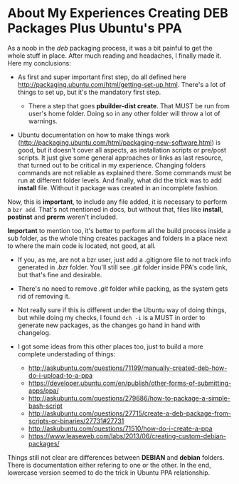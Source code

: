 About My Experiences Creating DEB Packages Plus Ubuntu's PPA
============================================================

As a noob in the *deb* packaging process, it was a bit painful to get the whole stuff
in place. After much reading and headaches, I finally made it. Here my conclusions:

- As first and super important first step, do all defined here <http://packaging.ubuntu.com/html/getting-set-up.html>.
There's a lot of things to set up, but it's the mandatory first step.

  - There a step that goes **pbuilder-dist <release> create**. That MUST be run from user's home folder. Doing so in any other folder will throw a lot of warnings.


- Ubuntu documentation on how to make things work \(<http://packaging.ubuntu.com/html/packaging-new-software.html>\)
is good, but it doesn't cover all aspects, as installation scripts or pre/post
scripts. It just give some general approaches or links as last resource, that turned
out to be critical in my experience.
Changing folders commands are not reliable as explained there. Some commands must be
run at different folder levels.
And finally, what did the trick was to add **install** file. Without it package
was created in an incomplete fashion.

Now, this is **important**, to include any file added, it is necessary to perform a `bzr add`.
That's not mentioned in docs, but without that, files like **install**, **postinst** and
**prerm** weren't included.

**Important** to mention too, it's better to perform all the build process inside a
sub folder, as the whole thing creates packages and folders in a place next to where
the main code is located, not good, at all.

- If you, as me, are not a bzr user, just add a .gitignore file to not track info
generated in *.bzr* folder. You'll still see *.git* folder inside PPA's code link,
but that's fine and desirable.

- There's no need to remove *.git* folder while packing, as the system gets rid
of removing it.

- Not really sure if this is different under the Ubuntu way of doing things, but while
doing my checks, I found `dch -i` is a MUST in order to generate new packages, as
the changes go hand in hand with changelog.

- I got some ideas from this other places too, just to build a more complete understading
of things:

    * <http://askubuntu.com/questions/71199/manually-created-deb-how-do-i-upload-to-a-ppa>
    * <https://developer.ubuntu.com/en/publish/other-forms-of-submitting-apps/ppa/>
    * <http://askubuntu.com/questions/279686/how-to-package-a-simple-bash-script>
    * <http://askubuntu.com/questions/27715/create-a-deb-package-from-scripts-or-binaries/27731#27731>
    * <http://askubuntu.com/questions/71510/how-do-i-create-a-ppa>
    * <https://www.leaseweb.com/labs/2013/06/creating-custom-debian-packages/>

Things still not clear are differences between **DEBIAN** and **debian** folders.
There is documentation either refering to one or the other. In the end, lowercase
version seemed to do the trick in Ubuntu PPA relationship.

